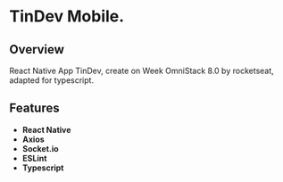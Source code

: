 # TinDev Mobile.

## Overview

React Native App TinDev, create on Week OmniStack 8.0 by rocketseat, adapted for typescript.

## Features

- **React Native**
- **Axios**
- **Socket.io**
- **ESLint**
- **Typescript**
